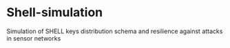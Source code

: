 # Shell-simulation
Simulation of SHELL keys distribution schema and resilience against attacks in sensor networks
